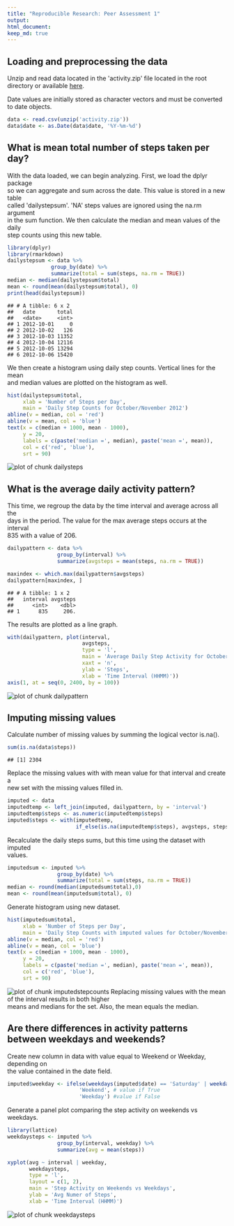 ```yaml
---
title: "Reproducible Research: Peer Assessment 1"
output: 
html_document:
keep_md: true
---
```



## Loading and preprocessing the data
Unzip and read data located in the 'activity.zip' file located in the root
directory or available [here][1].

Date values are initially stored as character vectors and must be converted to
date objects.

```r
data <- read.csv(unzip('activity.zip'))
data$date <- as.Date(data$date, '%Y-%m-%d')
```


## What is mean total number of steps taken per day?
With the data loaded, we can begin analyzing. First, we load the dplyr package   
so we can aggregate and sum across the date. This value is stored in a new table  
called 'dailystepsum'. 'NA' steps values are ignored using the na.rm argument  
in the sum function. We then calculate the median and mean values of the daily  
step counts using this new table.  

```r
library(dplyr)
library(rmarkdown)
dailystepsum <- data %>% 
              group_by(date) %>% 
              summarize(total = sum(steps, na.rm = TRUE))
median <- median(dailystepsum$total)
mean <- round(mean(dailystepsum$total), 0)
print(head(dailystepsum))
```

```
## # A tibble: 6 x 2
##   date       total
##   <date>     <int>
## 1 2012-10-01     0
## 2 2012-10-02   126
## 3 2012-10-03 11352
## 4 2012-10-04 12116
## 5 2012-10-05 13294
## 6 2012-10-06 15420
```
We then create a histogram using daily step counts. Vertical lines for the mean  
and median values are plotted on the histogram as well.        

```r
hist(dailystepsum$total,
     xlab = 'Number of Steps per Day',
     main = 'Daily Step Counts for October/November 2012')
abline(v = median, col = 'red')
abline(v = mean, col = 'blue')
text(x = c(median + 1000, mean - 1000), 
     y = 20, 
     labels = c(paste('median =', median), paste('mean =', mean)), 
     col = c('red', 'blue'),
     srt = 90)
```

![plot of chunk dailysteps](figure/dailysteps-1.png)

## What is the average daily activity pattern?

This time, we regroup the data by the time interval and average across all the  
days in the period. The value for the max average steps occurs at the interval  
835 with a value of 206.  

```r
dailypattern <- data %>%
                group_by(interval) %>%
                summarize(avgsteps = mean(steps, na.rm = TRUE))

maxindex <- which.max(dailypattern$avgsteps)
dailypattern[maxindex, ]
```

```
## # A tibble: 1 x 2
##   interval avgsteps
##      <int>    <dbl>
## 1      835     206.
```
The results are plotted as a line graph.  

```r
with(dailypattern, plot(interval, 
                        avgsteps, 
                        type = 'l',
                        main = 'Average Daily Step Activity for October/November',
                        xaxt = 'n',
                        ylab = 'Steps',
                        xlab = 'Time Interval (HHMM)'))
axis(1, at = seq(0, 2400, by = 100))
```

![plot of chunk dailypattern](figure/dailypattern-1.png)

## Imputing missing values
Calculate number of missing values by summing the logical vector is.na().

```r
sum(is.na(data$steps))
```

```
## [1] 2304
```
Replace the missing values with with mean value for that interval and create a  
new set with the missing values filled in.  

```r
imputed <- data
imputedtemp <- left_join(imputed, dailypattern, by = 'interval')
imputedtemp$steps <- as.numeric(imputedtemp$steps)
imputed$steps <- with(imputedtemp, 
                      if_else(is.na(imputedtemp$steps), avgsteps, steps))
```
Recalculate the daily steps sums, but this time using the dataset with imputed  
values.

```r
imputedsum <- imputed %>% 
                group_by(date) %>% 
                summarize(total = sum(steps, na.rm = TRUE))
median <- round(median(imputedsum$total),0)
mean <- round(mean(imputedsum$total), 0)
```
Generate histogram using new dataset.

```r
hist(imputedsum$total,
     xlab = 'Number of Steps per Day',
     main = 'Daily Step Counts with imputed values for October/November 2012')
abline(v = median, col = 'red')
abline(v = mean, col = 'blue')
text(x = c(median + 1000, mean - 1000), 
     y = 20, 
     labels = c(paste('median =', median), paste('mean =', mean)), 
     col = c('red', 'blue'),
     srt = 90)
```

![plot of chunk imputedstepcounts](figure/imputedstepcounts-1.png)
Replacing missing values with the mean of the interval results in both higher  
means and medians for the set. Also, the mean equals the median.

## Are there differences in activity patterns between weekdays and weekends?
Create new column in data with value equal to Weekend or Weekday, depending on  
the value contained in the date field.

```r
imputed$weekday <- ifelse(weekdays(imputed$date) == 'Saturday' | weekdays(imputed$date) == 'Sunday', 
                       'Weekend', # value if True
                       'Weekday') #value if False
```
Generate a panel plot comparing the step activity on weekends vs weekdays.  

```r
library(lattice)
weekdaysteps <- imputed %>%
                group_by(interval, weekday) %>%
                summarize(avg = mean(steps))

xyplot(avg ~ interval | weekday, 
       weekdaysteps, 
       type = 'l', 
       layout = c(1, 2),
       main = 'Step Activity on Weekends vs Weekdays',
       ylab = 'Avg Numer of Steps',
       xlab = 'Time Interval (HHMM)')
```

![plot of chunk weekdaysteps](figure/weekdaysteps-1.png)

[1]: https://d396qusza40orc.cloudfront.net/repdata%2Fdata%2Factivity.zip
